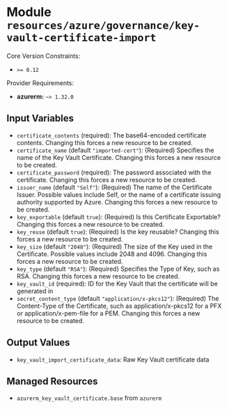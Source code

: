 
# Module `resources/azure/governance/key-vault-certificate-import`

Core Version Constraints:
* `>= 0.12`

Provider Requirements:
* **azurerm:** `~> 1.32.0`

## Input Variables
* `certificate_contents` (required): The base64-encoded certificate contents. Changing this forces a new resource to be created.
* `certificate_name` (default `"imported-cert"`):  (Required) Specifies the name of the Key Vault Certificate. Changing this forces a new resource to be created.
* `certificate_password` (required): The password associated with the certificate. Changing this forces a new resource to be created.
* `issuer_name` (default `"Self"`): (Required) The name of the Certificate Issuer. Possible values include Self, or the name of a certificate issuing authority supported by Azure. Changing this forces a new resource to be created.
* `key_exportable` (default `true`): (Required) Is this Certificate Exportable? Changing this forces a new resource to be created.
* `key_reuse` (default `true`): (Required) Is the key reusable? Changing this forces a new resource to be created.
* `key_size` (default `"2048"`): (Required) The size of the Key used in the Certificate. Possible values include 2048 and 4096. Changing this forces a new resource to be created.
* `key_type` (default `"RSA"`): (Required) Specifies the Type of Key, such as RSA. Changing this forces a new resource to be created.
* `key_vault_id` (required): ID for the Key Vault that the certificate will be generated in
* `secret_content_type` (default `"application/x-pkcs12"`): (Required) The Content-Type of the Certificate, such as application/x-pkcs12 for a PFX or application/x-pem-file for a PEM. Changing this forces a new resource to be created.

## Output Values
* `key_vault_import_certificate_data`: Raw Key Vault certificate data

## Managed Resources
* `azurerm_key_vault_certificate.base` from `azurerm`

